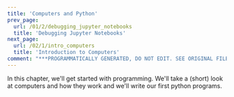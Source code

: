 ```yaml
---
title: 'Computers and Python'
prev_page:
  url: /01/2/debugging_jupyter_notebooks
  title: 'Debugging Jupyter Notebooks'
next_page:
  url: /02/1/intro_computers
  title: 'Introduction to Computers'
comment: "***PROGRAMMATICALLY GENERATED, DO NOT EDIT. SEE ORIGINAL FILES IN /content***"
---
```

In this chapter, we'll get started with programming. We'll take a (short) look at computers and how they work and we'll write our first python programs.